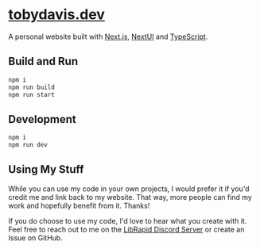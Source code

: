 # [tobydavis.dev](https://tobydavis.dev/)

A personal website built with [Next.js](https://nextjs.org/), [NextUI](https://nextui.org/)
and [TypeScript](https://www.typescriptlang.org/).

## Build and Run

```bash
npm i
npm run build
npm run start
```

## Development

```bash
npm i
npm run dev
```

## Using My Stuff

While you can use my code in your own projects, I would prefer it if you'd credit me and link back to my website. That
way, more people can find my work and hopefully benefit from it. Thanks!

If you do choose to use my code, I'd love to hear what you create with it. Feel free to reach out to me on the
[LibRapid Discord Server](https://discord.gg/cGxTFTgCAC) or create an Issue on GitHub.
